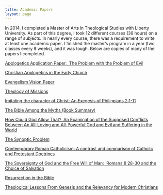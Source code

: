 ```yaml
---
title: Academic Papers
layout: page
---
```


In 2014, I completed a Master of Arts in Theological Studies with Liberty University. As part of this degree, I took 12 different courses (36 hours) on a range of subjects.  In nearly every course, there was a requirement to write at least one academic paper.  I finished the master’s program in a year (two classes every 8 weeks), and it was tough.  Below are copies of many of the papers I completed.

<a href="/documents/Smith_APOL500-Apologetics-Application-Paper-Final.pdf" target="_blank">Apologetics Application Paper:  The Problem with the Problem of Evil</a>

<a href="/documents/Smith_CHHI510_Research-Paper_Apologetics-in-the-Early-Church_Final.pdf">Christian Apologetics in the Early Church</a>

<a href="/documents/Smith_Evangelsim-Vision-Paper_EVAN525.pdf">Evangelism Vision Paper</a>

<a href="/documents/Smith_GLST500-Theology-of-Missions-Paper.pdf">Theology of Missions</a>

<a href="/documents/NBST610_Exegetical-Paper-Passage-Final_Smith.pdf">Imitating the character of Christ: An Exegesis of Philippians 2:1-11</a>

<a href="/documents/OBST510_The-Bible-Among-the-Myths.pdf">The Bible Among the Myths (Book Summary)</a>

<a href="/documents/How-Could-God-Allow-That.pdf">How Could God Allow That?  An Examination of the Supposed Conflicts Between An All-Loving and All-Powerful God and Evil and Suffering in the World</a>

<a href="/documents/Smith_NBST510_Synoptic-Problem-Paper.pdf">The Synoptic Problem</a>

<a href="/documents/">Contemporary Roman Catholicism: A contrast and comparison of Catholic and Protestant Doctrines</a>

<a href="/documents/THEO525_Research-Paper_Romans-8-28-30_Final.pdf">The Sovereignty of God and the Free Will of Man:  Romans 8:28-30 and the Choice of Salvation</a>

<a href="/documents/THEO530_Smith_Research-Paper-Resurrection-in-the-Bible.pdf">Resurrection in the Bible</a>

<a href="/documents/Smith_THEO626_Theological-Lessons-From-Genesis-And-The-Relevancy-For-Modern-Christians.pdf">Theological Lessons From Genesis and the Relevancy for Modern Christians</a>
